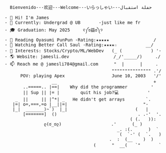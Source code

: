 

<!--
**skxvtchy/skxvtchy** is a ✨ _special_ ✨ repository because its `README.md` (this file) appears on your GitHub profile.
Here are some ideas to get you started:
-->
<pre>
                                                                                                             
  Bienvenido---欢迎---Welcome---いらっしゃい---حفلة استقبال                                         
                                                                  ,' |             __,-~~/~ "" `---.            __|_
- 👋 Hi! I'm James                                              /   :             _/_,---(      ,    )     -----oo(_)oo----
- 🤖 Currently: Undergrad @ UB       -just like me fr        --'   /           __ /        <    /   )  \___
- 🎓 Graduation: May 2025     ୧༼ಠ益ಠ༽୨                       \/ />/ ---===;;;'====------------------===;;;===------ -
- 📰 Reading Oyasumi PunPun -Rating:★★★★★                 /   /_\              \/  ~"~"~"~"~"~\~"~)~"/
- 🎥 Watching Better Call Saul -Rating:★★★★☆           __/   /               (_ (   \  (     >    \)
- 🚀 Interests: Stocks/Crypto/ML/WebDev   (_ (           ) '-./                  \_( _ <         >_>'        ( ͡° ͜ʖ ͡°)ﾉ⌐■-■ 
- 🌎 Website: jamesli.dev                 /_/'_____/)     ./  :\                    ~ `-i' ::>|--"           -Rizzard of Oz
- 📫 Reach me @ jamesli784@gmail.com      "  |      |     . "   pls hire me            I;|.|.|
                                         """"""""""""""" .'/   I have no cache         <|i::|i|`.       Pointer?
      POV: playing Apex                  June 10, 2003   '/'     -not a joke           (`^'"`-' ")   I barely know her
                  __                                     +            ಠ_ಠ                               (☞ﾟヮﾟ)☞
       ..=====.. |==|    Why did the programmer         '           
       || Sup || |= |        quit his job?💻           '                                       ---🛠️Work Experience---
    _  ||     || |^*| _   He didn't get arrays        `.                      
   |=| o=,===,=o |__||=|                             "-
   |_|  _______)~`)  |_|                          (   |                 .==\""/==. 
       [=======]  ()                               . .-'  '.            ((+) .  .:) 
                                                ( (.   )):              |'.-(o)-.'|
               ლ(ಠ_ಠლ)                   .'      (_ )                 \/  \_/  \/      
                                           _. :(.      )  `         I dont own a console
                                            (  `-' (  `.   )
                                        .  :  (__    )  )                                             Thanks For Visiting!!!
                                  (      "  __(   `"       ` ))                                            ⊂(◉‿◉)つ
                                           
                                           
                                           
                                           
</pre>
